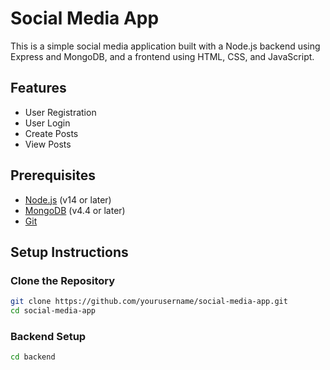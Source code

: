 # Social Media App

This is a simple social media application built with a Node.js backend using Express and MongoDB, and a frontend using HTML, CSS, and JavaScript.

## Features

- User Registration
- User Login
- Create Posts
- View Posts

## Prerequisites

- [Node.js](https://nodejs.org/) (v14 or later)
- [MongoDB](https://www.mongodb.com/) (v4.4 or later)
- [Git](https://git-scm.com/)

## Setup Instructions

### Clone the Repository

```bash
git clone https://github.com/yourusername/social-media-app.git
cd social-media-app
```
### Backend Setup
```bash
cd backend
```
